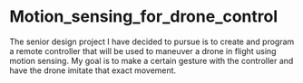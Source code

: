 # Motion_sensing_for_drone_control
The senior design project I have decided to pursue is to create and program a remote controller that will be used to maneuver a drone in flight using motion sensing. My goal is to make a certain gesture with the controller and have the drone imitate that exact movement. 
